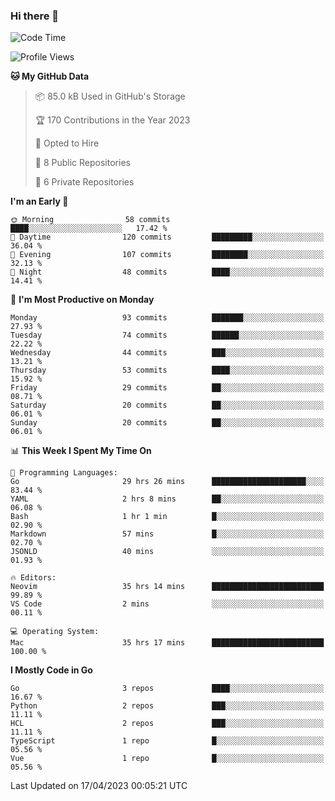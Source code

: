 ### Hi there 👋
<!--![visitors](https://visitor-badge.glitch.me/badge?page_id=d0zingcat)-->
<!--
**d0zingcat/d0zingcat** is a ✨ _special_ ✨ repository because its `README.md` (this file) appears on your GitHub profile.

Here are some ideas to get you started:

- 🔭 I’m currently working on ...
- 🌱 I’m currently learning ...
- 👯 I’m looking to collaborate on ...
- 🤔 I’m looking for help with ...
- 💬 Ask me about ...
- 📫 How to reach me: ...
- 😄 Pronouns: ...
- ⚡ Fun fact: ...
-->
<!--START_SECTION:waka-->
![Code Time](http://img.shields.io/badge/Code%20Time-2%2C524%20hrs%2013%20mins-blue)

![Profile Views](http://img.shields.io/badge/Profile%20Views-5-blue)

**🐱 My GitHub Data** 

> 📦 85.0 kB Used in GitHub's Storage 
 > 
> 🏆 170 Contributions in the Year 2023
 > 
> 💼 Opted to Hire
 > 
> 📜 8 Public Repositories 
 > 
> 🔑 6 Private Repositories 
 > 
**I'm an Early 🐤** 

```text
🌞 Morning                58 commits          ████░░░░░░░░░░░░░░░░░░░░░   17.42 % 
🌆 Daytime                120 commits         █████████░░░░░░░░░░░░░░░░   36.04 % 
🌃 Evening                107 commits         ████████░░░░░░░░░░░░░░░░░   32.13 % 
🌙 Night                  48 commits          ████░░░░░░░░░░░░░░░░░░░░░   14.41 % 
```
📅 **I'm Most Productive on Monday** 

```text
Monday                   93 commits          ███████░░░░░░░░░░░░░░░░░░   27.93 % 
Tuesday                  74 commits          ██████░░░░░░░░░░░░░░░░░░░   22.22 % 
Wednesday                44 commits          ███░░░░░░░░░░░░░░░░░░░░░░   13.21 % 
Thursday                 53 commits          ████░░░░░░░░░░░░░░░░░░░░░   15.92 % 
Friday                   29 commits          ██░░░░░░░░░░░░░░░░░░░░░░░   08.71 % 
Saturday                 20 commits          ██░░░░░░░░░░░░░░░░░░░░░░░   06.01 % 
Sunday                   20 commits          ██░░░░░░░░░░░░░░░░░░░░░░░   06.01 % 
```


📊 **This Week I Spent My Time On** 

```text
💬 Programming Languages: 
Go                       29 hrs 26 mins      █████████████████████░░░░   83.44 % 
YAML                     2 hrs 8 mins        ██░░░░░░░░░░░░░░░░░░░░░░░   06.08 % 
Bash                     1 hr 1 min          █░░░░░░░░░░░░░░░░░░░░░░░░   02.90 % 
Markdown                 57 mins             █░░░░░░░░░░░░░░░░░░░░░░░░   02.70 % 
JSONLD                   40 mins             ░░░░░░░░░░░░░░░░░░░░░░░░░   01.93 % 

🔥 Editors: 
Neovim                   35 hrs 14 mins      █████████████████████████   99.89 % 
VS Code                  2 mins              ░░░░░░░░░░░░░░░░░░░░░░░░░   00.11 % 

💻 Operating System: 
Mac                      35 hrs 17 mins      █████████████████████████   100.00 % 
```

**I Mostly Code in Go** 

```text
Go                       3 repos             ████░░░░░░░░░░░░░░░░░░░░░   16.67 % 
Python                   2 repos             ███░░░░░░░░░░░░░░░░░░░░░░   11.11 % 
HCL                      2 repos             ███░░░░░░░░░░░░░░░░░░░░░░   11.11 % 
TypeScript               1 repo              █░░░░░░░░░░░░░░░░░░░░░░░░   05.56 % 
Vue                      1 repo              █░░░░░░░░░░░░░░░░░░░░░░░░   05.56 % 
```




 Last Updated on 17/04/2023 00:05:21 UTC
<!--END_SECTION:waka-->

